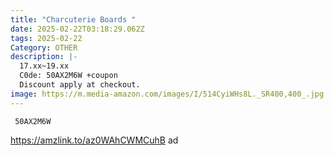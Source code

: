 ```yaml
---
title: "Charcuterie Boards "
date: 2025-02-22T03:18:29.062Z
tags: 2025-02-22
Category: OTHER
description: |-
  17.xx~19.xx
  C0de: 50AX2M6W +coupon 
  Discount apply at checkout.
image: https://m.media-amazon.com/images/I/514CyiWHs8L._SR400,400_.jpg
---
```

<pre class="language-javascript"><code

class="language-javascript"> 50AX2M6W</code></pre>

https://amzlink.to/az0WAhCWMCuhB   ad